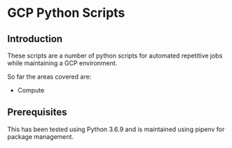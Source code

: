 # GCP Python Scripts

## Introduction
These scripts are a number of python scripts for automated repetitive jobs while maintaining a GCP environment. 

So far the areas covered are:
* Compute

## Prerequisites
This has been tested using Python 3.6.9 and is maintained using pipenv for package management.